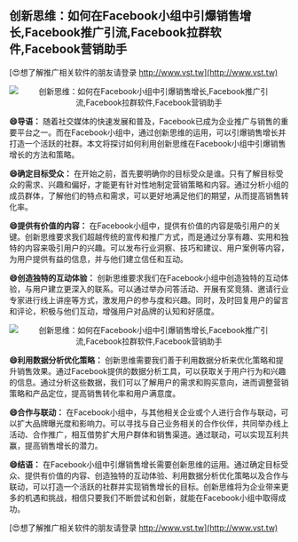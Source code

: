 ## **创新思维：如何在Facebook小组中引爆销售增长,Facebook推广引流,Facebook拉群软件,Facebook营销助手**

[😍想了解推广相关软件的朋友请登录 http://www.vst.tw](http://www.vst.tw)

 <center><img src="https://vst.tw/MP4/tuiguang/png/0.png" alt="创新思维：如何在Facebook小组中引爆销售增长,Facebook推广引流,Facebook拉群软件,Facebook营销助手"></center>

**😄导语：**
随着社交媒体的快速发展和普及，Facebook已成为企业推广与销售的重要平台之一。而在Facebook小组中，通过创新思维的运用，可以引爆销售增长并打造一个活跃的社群。本文将探讨如何利用创新思维在Facebook小组中引爆销售增长的方法和策略。

**😄确定目标受众：**
在开始之前，首先要明确你的目标受众是谁。只有了解目标受众的需求、兴趣和偏好，才能更有针对性地制定营销策略和内容。通过分析小组的成员群体，了解他们的特点和需求，可以更好地满足他们的期望，从而提高销售转化率。

**😄提供有价值的内容：**
在Facebook小组中，提供有价值的内容是吸引用户的关键。创新思维要求我们超越传统的宣传和推广方式，而是通过分享有趣、实用和独特的内容来吸引用户的兴趣。可以发布行业洞察、技巧和建议、用户案例等内容，为用户提供有益的信息，并与他们建立信任和互动。

**😄创造独特的互动体验：**
创新思维要求我们在Facebook小组中创造独特的互动体验，与用户建立更深入的联系。可以通过举办问答活动、开展有奖竞猜、邀请行业专家进行线上讲座等方式，激发用户的参与度和兴趣。同时，及时回复用户的留言和评论，积极与他们互动，增强用户对品牌的认知和好感度。

 <center><img src="https://vst.tw/MP4/tuiguang/png/3.png" alt="创新思维：如何在Facebook小组中引爆销售增长,Facebook推广引流,Facebook拉群软件,Facebook营销助手"></center>

**😄利用数据分析优化策略：**
创新思维需要我们善于利用数据分析来优化策略和提升销售效果。通过Facebook提供的数据分析工具，可以获取关于用户行为和兴趣的信息。通过分析这些数据，我们可以了解用户的需求和购买意向，进而调整营销策略和产品定位，提高销售转化率和用户满意度。

**😄合作与联动：**
在Facebook小组中，与其他相关企业或个人进行合作与联动，可以扩大品牌曝光度和影响力。可以寻找与自己业务相关的合作伙伴，共同举办线上活动、合作推广，相互借势扩大用户群体和销售渠道。通过联动，可以实现互利共赢，提高销售增长的潜力。

**😄结语：**
在Facebook小组中引爆销售增长需要创新思维的运用。通过确定目标受众、提供有价值的内容、创造独特的互动体验、利用数据分析优化策略以及合作与联动，可以打造一个活跃的社群并实现销售增长的目标。创新思维将为企业带来更多的机遇和挑战，相信只要我们不断尝试和创新，就能在Facebook小组中取得成功。

[😍想了解推广相关软件的朋友请登录 http://www.vst.tw](http://www.vst.tw)



